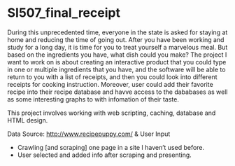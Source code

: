 # SI507_final_receipt

During this unprecedented time, everyone in the state is asked for staying at home and reducing the time of going out. After you have been working and study for a long day, it is time for you to treat yourself a marvelous meal. But based on the ingredients you have, what dish could you make?
The project I want to work on is about creating an interactive product that you could type in one or multiple ingredients that you have, and the software will be able to return to you with a list of receipts, and then you could look into different receipts for cooking instruction.
Moreover, user could add their favorite recipe into their recipe database and havve access to the dababases as well as some interesting graphs to with infomation of their taste.  

This project involves working with web scripting, caching, database and HTML design.

Data Source:
http://www.recipepuppy.com/ & User Input
* Crawling [and scraping] one page in a site I haven’t used before.
* User selected and added info after scraping and presenting.


